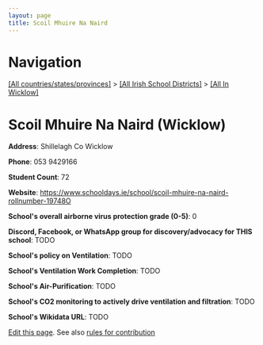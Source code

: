 ```yaml
---
layout: page
title: Scoil Mhuire Na Naird
---
```

# Navigation

[[All countries/states/provinces]](../../..) > [[All Irish School Districts]](../..) > [[All In Wicklow]](..)

# Scoil Mhuire Na Naird (Wicklow)

**Address**: Shillelagh Co Wicklow

**Phone**: 053 9429166

**Student Count**: 72

**Website**: <https://www.schooldays.ie/school/scoil-mhuire-na-naird-rollnumber-19748O>

**School's overall airborne virus protection grade (0-5)**: 0

**Discord, Facebook, or WhatsApp group for discovery/advocacy for THIS school**: TODO

**School's policy on Ventilation**: TODO

**School's Ventilation Work Completion**: TODO

**School's Air-Purification**: TODO

**School's CO2 monitoring to actively drive ventilation and filtration**: TODO

**School's Wikidata URL**: TODO


[Edit this page](https://github.com/ventilate-schools/Ireland/edit/main/./Wicklow/Scoil_Mhuire_Na_Naird.md). See also [rules for contribution](../../../contribution-rules/)